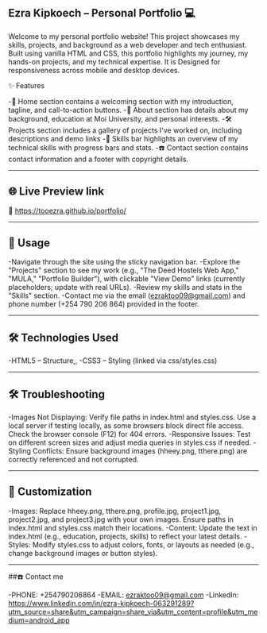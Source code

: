 ## Ezra Kipkoech – Personal Portfolio 💻

Welcome to my personal portfolio website! This project showcases my skills, projects, and background as a web developer and tech enthusiast. Built using vanilla HTML and CSS, this portfolio highlights my journey, my hands-on projects, and my technical expertise. It is Designed for responsiveness across mobile and desktop devices.

✨ Features

-👤 Home section contains a welcoming section with my introduction, tagline, and call-to-action buttons.
-🎯 About section has details about my background, education at Moi University, and personal interests.
-🛠️ Projects section includes a gallery of projects I've worked on, including descriptions and demo links
-🧠 Skills bar highlights an overview of my technical skills with progress bars and stats.
-☎️ Contact section contains contact information and a footer with copyright details.

---

## 🌐 Live Preview link

🔗 https://tooezra.github.io/portfolio/

---

## 🧭 Usage
-Navigate through the site using the sticky navigation bar.
-Explore the "Projects" section to see my work (e.g., "The Deed Hostels Web App," "MULA," "Portfolio Builder"), with clickable "View Demo" links (currently placeholders; update with real URLs).
-Review my skills and stats in the "Skills" section.
-Contact me via the email (ezraktoo09@gmail.com) and phone number ‪(+254 790 206 864‬) provided in the footer.

---

## 🛠️ Technologies Used

-HTML5 – Structure,,
-CSS3 – Styling (linked via css/styles.css)

---

## 🛠️ Troubleshooting

-Images Not Displaying: Verify file paths in index.html and styles.css. Use a local server if testing locally, as some browsers block direct file access. Check the browser console (F12) for 404 errors.
-Responsive Issues: Test on different screen sizes and adjust media queries in styles.css if needed.
-Styling Conflicts: Ensure background images (hheey.png, tthere.png) are correctly referenced and not corrupted.

---

## 🎨 Customization

-Images: Replace hheey.png, tthere.png, profile.jpg, project1.jpg, project2.jpg, and project3.jpg with your own images. Ensure paths in index.html and styles.css match their locations.
-Content: Update the text in index.html (e.g., education, projects, skills) to reflect your latest details.
-Styles: Modify styles.css to adjust colors, fonts, or layouts as needed (e.g., change background images or button styles).

---

##☎️ Contact me

-PHONE: +254790206864
-EMAIL: ezraktoo09@gmail.com
-LinkedIn: https://www.linkedin.com/in/ezra-kipkoech-063291289?utm_source=share&utm_campaign=share_via&utm_content=profile&utm_medium=android_app
